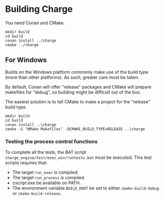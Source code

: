 # Building Charge

You need Conan and CMake.

```
mkdir build
cd build
conan install ../charge
cmake ../charge
```


## For Windows

Builds on the Windows platform commonly make use of the build type (more than other platforms).  As such, greater care must be taken.

By default, Conan will offer "release" packages and CMake will prepare makefiles for "debug", so building might be difficult out of the box.

The easiest solution is to tell CMake to make a project for the "release" build type.

```
mkdir build
cd build
conan install ..\charge
cmake -G "NMake Makefiles" -DCMAKE_BUILD_TYPE=RELEASE ..\charge
```

### Testing the process control functions

To complete all the tests, the BAT script `charge_engine/test/exec_win/runtests.bat` must be executed.  This test scripts requires that:
- The target `run_exec` is compiled.
- The target `run_process` is compiled.
- cscript.exe be available on PATH.
- The environment variable `BUILD_ROOT` be set to either `cmake-build-debug` or `cmake-build-release`.
 
